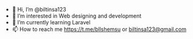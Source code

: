 - 👋 Hi, I’m @biltinsa123
- 👀 I’m interested in Web designing and development
- 🌱 I’m currently learning Laravel
- 📫 How to reach me https://t.me/bllshemsu or biltinsa123@gmail.com

<!---
biltinsa123/biltinsa123 is a ✨ special ✨ repository because its `README.md` (this file) appears on your GitHub profile.
You can click the Preview link to take a look at your changes.
--->
